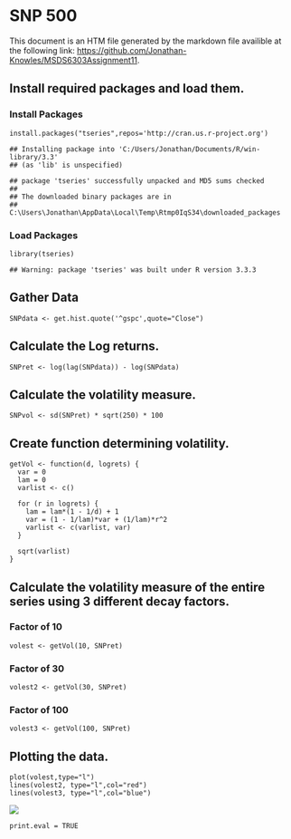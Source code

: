SNP 500
=======

This document is an HTM file generated by the markdown file availible at
the following link:
<https://github.com/Jonathan-Knowles/MSDS6303Assignment11>.

Install required packages and load them.
----------------------------------------

### Install Packages

    install.packages("tseries",repos='http://cran.us.r-project.org')

    ## Installing package into 'C:/Users/Jonathan/Documents/R/win-library/3.3'
    ## (as 'lib' is unspecified)

    ## package 'tseries' successfully unpacked and MD5 sums checked
    ## 
    ## The downloaded binary packages are in
    ##  C:\Users\Jonathan\AppData\Local\Temp\Rtmp0IqS34\downloaded_packages

### Load Packages

    library(tseries)

    ## Warning: package 'tseries' was built under R version 3.3.3

Gather Data
-----------

    SNPdata <- get.hist.quote('^gspc',quote="Close")

Calculate the Log returns.
--------------------------

    SNPret <- log(lag(SNPdata)) - log(SNPdata)

Calculate the volatility measure.
---------------------------------

    SNPvol <- sd(SNPret) * sqrt(250) * 100

Create function determining volatility.
---------------------------------------

    getVol <- function(d, logrets) {
      var = 0
      lam = 0
      varlist <- c()
      
      for (r in logrets) {
        lam = lam*(1 - 1/d) + 1
        var = (1 - 1/lam)*var + (1/lam)*r^2
        varlist <- c(varlist, var)
      }
      
      sqrt(varlist)
    }

Calculate the volatility measure of the entire series using 3 different decay factors.
--------------------------------------------------------------------------------------

### Factor of 10

    volest <- getVol(10, SNPret)

### Factor of 30

    volest2 <- getVol(30, SNPret)

### Factor of 100

    volest3 <- getVol(100, SNPret)

Plotting the data.
------------------

    plot(volest,type="l")
    lines(volest2, type="l",col="red")
    lines(volest3, type="l",col="blue")

![](MSDS6306Assignment11/Plot-1.png)

    print.eval = TRUE
